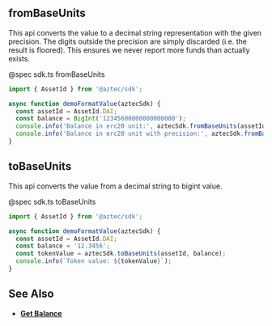 ## fromBaseUnits

This api converts the value to a decimal string representation with the given precision. The digits outside the precision are simply discarded (i.e. the result is floored). This ensures we never report more funds than actually exists.

@spec sdk.ts fromBaseUnits

```js
import { AssetId } from '@aztec/sdk';

async function demoFormatValue(aztecSdk) {
  const assetId = AssetId.DAI;
  const balance = BigInt('12345600000000000000');
  console.info('Balance in erc20 unit:', aztecSdk.fromBaseUnits(assetId, balance));
  console.info('Balance in erc20 unit with precision:', aztecSdk.fromBaseUnits(assetId, balance, 6));
}
```

## toBaseUnits

This api converts the value from a decimal string to bigint value.

@spec sdk.ts toBaseUnits

```js
import { AssetId } from '@aztec/sdk';

async function demoFormatValue(aztecSdk) {
  const assetId = AssetId.DAI;
  const balance = '12.3456';
  const tokenValue = aztecSdk.toBaseUnits(assetId, balance);
  console.info(`Token value: ${tokenValue}`);
}
```

## See Also

- **[Get Balance](/#/ERC20%20Tokens/getBalance)**
